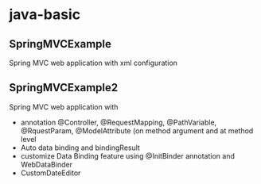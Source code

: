 # java-basic

## SpringMVCExample
Spring MVC web application with xml configuration

## SpringMVCExample2
Spring MVC web application with 
- annotation @Controller, @RequestMapping, @PathVariable, @RquestParam, @ModelAttribute (on method argument and at method level
- Auto data binding and bindingResult
- customize Data Binding feature using @InitBinder annotation and WebDataBinder 
- CustomDateEditor
